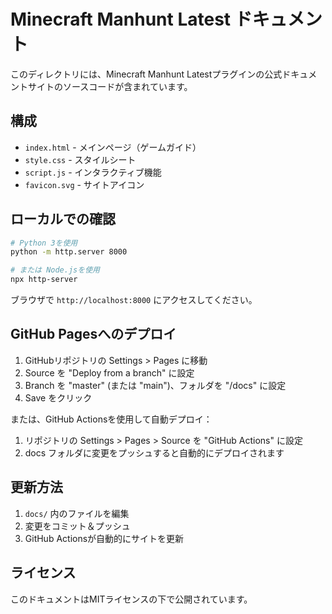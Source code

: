 # Minecraft Manhunt Latest ドキュメント

このディレクトリには、Minecraft Manhunt Latestプラグインの公式ドキュメントサイトのソースコードが含まれています。

## 構成

- `index.html` - メインページ（ゲームガイド）
- `style.css` - スタイルシート
- `script.js` - インタラクティブ機能
- `favicon.svg` - サイトアイコン

## ローカルでの確認

```bash
# Python 3を使用
python -m http.server 8000

# または Node.jsを使用
npx http-server
```

ブラウザで `http://localhost:8000` にアクセスしてください。

## GitHub Pagesへのデプロイ

1. GitHubリポジトリの Settings > Pages に移動
2. Source を "Deploy from a branch" に設定
3. Branch を "master" (または "main")、フォルダを "/docs" に設定
4. Save をクリック

または、GitHub Actionsを使用して自動デプロイ：

1. リポジトリの Settings > Pages > Source を "GitHub Actions" に設定
2. docs フォルダに変更をプッシュすると自動的にデプロイされます

## 更新方法

1. `docs/` 内のファイルを編集
2. 変更をコミット＆プッシュ
3. GitHub Actionsが自動的にサイトを更新

## ライセンス

このドキュメントはMITライセンスの下で公開されています。